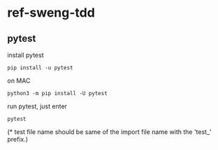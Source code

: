 # ref-sweng-tdd

## pytest

install pytest
```
pip install -u pytest
```
on MAC
```
python3 -m pip install -U pytest
```

run pytest, just enter
```
pytest
```
(* test file name should be same of the import file name with the 'test_' prefix.)

